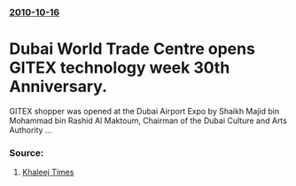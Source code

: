 ### [2010-10-16](/news/2010/10/16/index.md)

# Dubai World Trade Centre opens GITEX technology week 30th Anniversary. 

GITEX shopper was opened at the Dubai Airport Expo by Shaikh Majid bin Mohammad bin Rashid Al Maktoum, Chairman of the Dubai Culture and Arts Authority ...


### Source:

1. [Khaleej Times](http://www.khaleejtimes.com/DisplayArticle09.asp?xfile=data/theuae/2010/October/theuae_October391.xml&section=theuae)
